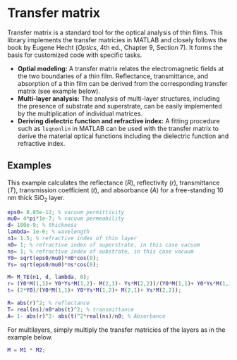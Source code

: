 # Transfer matrix

Transfer matrix is a standard tool for the optical analysis of thin films. This library implements the transfer matricies in MATLAB and closely follows the book by Eugene Hecht (*Optics*, 4th ed., Chapter 9, Section 7). It forms the basis for customized code with specific tasks.

* **Optial modeling:** A transfer matrix relates the electromagnetic fields at the two boundaries of a thin film. Reflectance, transmittance, and absorption of a thin film can be derived from the corresponding transfer matrix (see example below). 
* **Multi-layer analysis:** The analysis of multi-layer structures, including the presence of substrate and superstrate, can be easily implemented by the multiplication of individual matrices.
* **Deriving dielectric function and refractive index:** A fitting procedure such as `lsqnonlin` in MATLAB can be used with the transfer matrix to derive the material optical functions including the dielectric function and refractive index.

## Examples
This example calculates the reflectance \(_R_\), reflectivity \(_r_\), transmittance \(_T_\), transmission coefficient \(_t_\), and absorbance \(_A_\) for a free-standing 10 nm thick SiO<sub>2</sub> layer.
```matlab
eps0= 8.85e-12; % vacuum permittivity
mu0= 4*pi*1e-7; % vacuum permeability
d= 100e-9; % thickness
lambda= 1e-6; % wavelength
n1= 1.5; % refractive index of thin layer
n0= 1; % refractive index of superstrate, in this case vacuum
ns= 1; % refractive index of substrate, in this case vacuum
Y0= sqrt(eps0/mu0)*n0*cos(0);
Ys= sqrt(eps0/mu0)*ns*cos(0);

M= M_TE(n1, d, lambda, 0);
r= (Y0*M(1,1)+ Y0*Ys*M(1,2)- M(2,1)- Ys*M(2,2))/(Y0*M(1,1)+ Y0*Ys*M(1,2)+ M(2,1)+ Ys*M(2,2));
t= (2*Y0)/(Y0*M(1,1)+ Y0*Ys*M(1,2)+ M(2,1)+ Ys*M(2,2));

R= abs(r)^2; % reflectance
T= real(ns)/n0*abs(t)^2; % transmittance
A= 1- abs(r)^2- abs(t)^2*real(ns)/n0; % Absorbance
```

For multilayers, simply multiply the transfer matricies of the layers as in the example below.
```matlab
M = M1 * M2;
```
